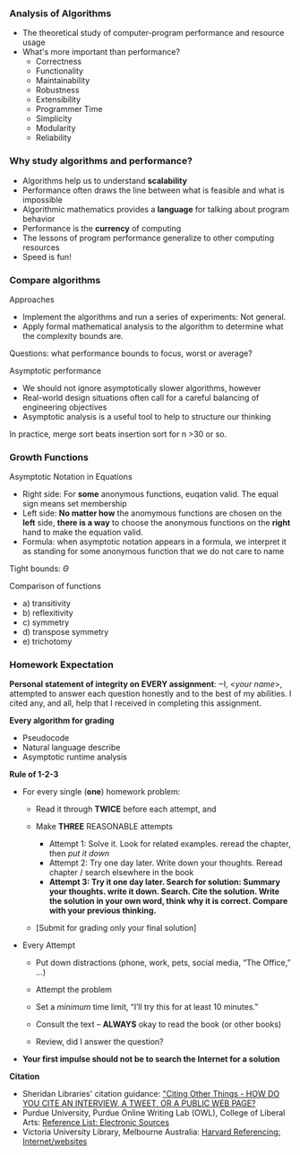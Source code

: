 ### Analysis of Algorithms

- The theoretical study of computer-program performance and resource usage
- What's more important than performance?
  - Correctness
  - Functionality
  - Maintainability
  - Robustness
  - Extensibility
  - Programmer Time
  - Simplicity
  - Modularity
  - Reliability

### Why study algorithms and performance?

- Algorithms help us to understand **scalability**
- Performance often draws the line between what is feasible and what is impossible
- Algorithmic mathematics provides a **language** for talking about program behavior
- Performance is the **currency** of computing
- The lessons of program performance generalize to other computing resources
- Speed is fun!

### Compare algorithms

Approaches

- Implement the algorithms and run a series of experiments: Not general. 
- Apply formal mathematical analysis to the algorithm to determine what the complexity bounds are.

Questions: what performance bounds to focus, worst or average?

Asymptotic performance

- We should not ignore asymptotically slower algorithms, however
- Real-world design situations often call for a careful balancing of engineering objectives
- Asymptotic analysis is a useful tool to help to structure our thinking

In practice, merge sort beats insertion sort for n >30 or so. 

### Growth Functions

Asymptotic Notation in Equations

- Right side: For **some** anonymous functions, euqation valid. The equal sign means set membership
- Left side: **No matter how** the anomymous functions are chosen on the **left** side, **there is a way** to choose the anonymous functions on the **right** hand to make the equation valid. 
- Formula: when asymptotic notation appears in a formula, we interpret it as standing for some anonymous function that we do not care to name

Tight bounds: $\Theta$

Comparison of functions

- a)  transitivity
- b)  reflexitivity
- c)  symmetry
- d)  transpose symmetry
- e)  trichotomy

### Homework Expectation

**Personal statement of integrity on EVERY assignment**: ‒I, <*your name*>, attempted to answer each question honestly and to the best of my abilities. I cited any, and all, help that I received in completing this assignment.

**Every algorithm for grading**

- Pseudocode
- Natural language describe
- Asymptotic runtime analysis

**Rule of 1-2-3**

- For every single (**one**) homework problem: 

  - Read it through **TWICE** before each attempt, and

  - Make **THREE** REASONABLE attempts
    - Attempt 1: Solve it. Look for related examples. reread the chapter, then *put it down*
    - Attempt 2: Try one day later. Write down your thoughts. Reread chapter / search elsewhere in the book
    - **Attempt 3: Try it one day later. Search for solution: Summary your thoughts. write it down. Search. Cite the solution. Write the solution in your own word, think why it is correct. Compare with your previous thinking.** 

  - [Submit for grading only your final solution]

- Every Attempt

  - Put down distractions (phone, work, pets, social media, “The Office,” …)

  - Attempt the problem

  - Set a *minimum* time limit, “I’ll try this for at least 10 minutes.”

  - Consult the text – **ALWAYS** okay to read the book (or other books)

  - Review, did I answer the question?

- **Your first impulse should not be to search the Internet for a solution**

**Citation**

- Sheridan Libraries' citation guidance: ["Citing Other Things - HOW DO YOU CITE AN INTERVIEW, A TWEET, OR A PUBLIC WEB PAGE?](https://guides.library.jhu.edu/citing/other) 
- Purdue University, Purdue Online Writing Lab (OWL), College of Liberal Arts: [Reference List: Electronic Sources](https://owl.purdue.edu/owl/research_and_citation/apa_style/apa_formatting_and_style_guide/reference_list_electronic_sources.html)
- Victoria University Library, Melbourne Australia: [Harvard Referencing: Internet/websites](https://libraryguides.vu.edu.au/harvard/internet-websites)